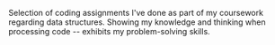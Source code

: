 Selection of coding assignments I've done as part of my coursework regarding data structures. 
Showing my knowledge and thinking when processing code -- exhibits my problem-solving skills. 
